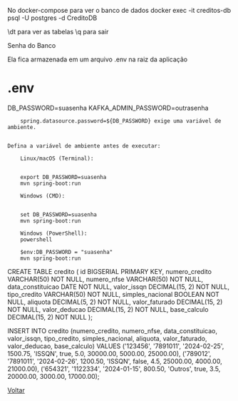 No docker-compose para ver o banco de dados
docker exec -it creditos-db psql -U postgres -d CreditoDB

\dt para ver as tabelas
\q  para sair

Senha do Banco 

Ela fica armazenada em um arquivo .env na raiz da aplicação

# .env
DB_PASSWORD=suasenha
KAFKA_ADMIN_PASSWORD=outrasenha

        spring.datasource.password=${DB_PASSWORD} exige uma variável de ambiente.

   
    Defina a variável de ambiente antes de executar:

        Linux/macOS (Terminal):
   

        export DB_PASSWORD=suasenha
        mvn spring-boot:run

        Windows (CMD):


        set DB_PASSWORD=suasenha
        mvn spring-boot:run

        Windows (PowerShell):
        powershell

        $env:DB_PASSWORD = "suasenha"
        mvn spring-boot:run





CREATE TABLE credito (
  id BIGSERIAL PRIMARY KEY,
  numero_credito VARCHAR(50) NOT NULL,
  numero_nfse VARCHAR(50) NOT NULL,
  data_constituicao DATE NOT NULL,
  valor_issqn DECIMAL(15, 2) NOT NULL,
  tipo_credito VARCHAR(50) NOT NULL,
  simples_nacional BOOLEAN NOT NULL,
  aliquota DECIMAL(5, 2) NOT NULL,
  valor_faturado DECIMAL(15, 2) NOT NULL,
  valor_deducao DECIMAL(15, 2) NOT NULL,
  base_calculo DECIMAL(15, 2) NOT NULL
);

INSERT INTO credito (numero_credito, numero_nfse, data_constituicao, valor_issqn, tipo_credito, simples_nacional, aliquota, valor_faturado, valor_deducao, base_calculo)
VALUES
('123456', '7891011', '2024-02-25', 1500.75, 'ISSQN', true, 5.0, 30000.00, 5000.00, 25000.00),
('789012', '7891011', '2024-02-26', 1200.50, 'ISSQN', false, 4.5, 25000.00, 4000.00, 21000.00),
('654321', '1122334', '2024-01-15', 800.50, 'Outros', true, 3.5, 20000.00, 3000.00, 17000.00);


 [Voltar](README.md)